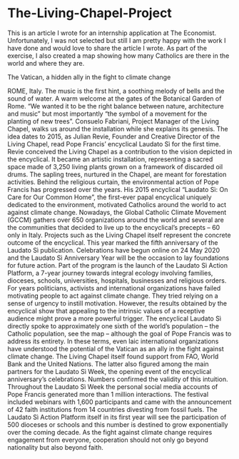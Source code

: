 # The-Living-Chapel-Project


This is an article I wrote for an internship application at The Economist. Unfortunately, I was not selected but still I am pretty happy with the work I have done and would love to share the article I wrote. As part of the exercise, I also created a map showing how many Catholics are there in the world and where they are.



The Vatican, a hidden ally in the fight to climate change

ROME, Italy. The music is the first hint, a soothing melody of bells and the sound of water. A warm welcome at the gates of the Botanical Garden of Rome. “We wanted it to be the right balance between nature, architecture and music” but most importantly “the symbol of a movement for the planting of new trees”. Consuelo Fabriani, Project Manager of the Living Chapel, walks us around the installation while she explains its genesis.
The idea dates to 2015, as Julian Revie, Founder and Creative Director of the Living Chapel, read Pope Francis’ encyclical Laudato Sì for the first time. Revie conceived the Living Chapel as a contribution to the vision depicted in the encyclical. It became an artistic installation, representing a sacred space made of 3,250 living plants grown on a framework of discarded oil drums. The sapling trees, nurtured in the Chapel, are meant for forestation activities.
Behind the religious curtain, the environmental action of Pope Francis has progressed over the years. His 2015 encyclical “Laudato Sì: On Care for Our Common Home”, the first-ever papal encyclical uniquely dedicated to the environment, motivated Catholics around the world to act against climate change. Nowadays, the Global Catholic Climate Movement (GCCM) gathers over 650 organizations around the world and several are the communities that decided to live up to the encyclical’s precepts – 60 only in Italy. Projects such as the Living Chapel itself represent the concrete outcome of the encyclical.
This year marked the fifth anniversary of the Laudato Sì publication. Celebrations have begun online on 24 May 2020 and the Laudato Sì Anniversary Year will be the occasion to lay foundations for future action. Part of the program is the launch of the Laudato Sì Action Platform, a 7-year journey towards integral ecology involving families, dioceses, schools, universities, hospitals, businesses and religious orders.
For years politicians, activists and international organizations have failed motivating people to act against climate change. They tried relying on a sense of urgency to instill motivation. However, the results obtained by the encyclical show that appealing to the intrinsic values of a receptive audience might prove a more powerful trigger.
The encyclical Laudato Sì directly spoke to approximately one sixth of the world’s population – the Catholic population, see the map – although the goal of Pope Francis was to address its entirety.
In these terms, even laic international organizations have understood the potential of the Vatican as an ally in the fight against climate change. The Living Chapel itself found support from FAO, World Bank and the United Nations. The latter also figured among the main partners for the Laudato Sì Week, the opening event of the encyclical anniversary’s celebrations. Numbers confirmed the validity of this intuition. Throughout the Laudato Sì Week the personal social media accounts of Pope Francis generated more than 1 million interactions. The festival included webinars with 1,600 participants and came with the announcement of 42 faith institutions from 14 countries divesting from fossil fuels. 
The Laudato Sì Action Platform itself in its first year will see the participation of 500 dioceses or schools and this number is destined to grow exponentially over the coming decade. As the fight against climate change requires engagement from everyone, cooperation should not only go beyond nationality but also beyond faith.
